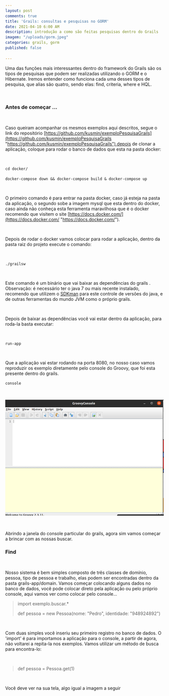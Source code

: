 ```yaml
---
layout: post
comments: true
title: 'Grails: consultas e pesquisas no GORM'
date: 2021-04-10 6:00 AM
description: introdução a como são feitas pesquisas dentro do Grails
imagem: "/uploads/gorm.jpeg"
categories: grails, gorm
published: false

---
```

Uma das funções mais interessantes dentro do framework do Grails são os tipos de pesquisas que podem ser realizadas utilizando o GORM e o Hibernate. Iremos entender como funciona cada uma desses tipos de pesquisa, que alias são quatro, sendo elas: find, criteria, where  e HQL.

<br>

### Antes de começar ...

<br>

Caso queiram acompanhar os mesmos exemplos aqui descritos, segue o link do repositório [https://github.com/kusmin/exemploPesquisaGrails](https://github.com/kusmin/exemploPesquisaGrails "https://github.com/kusmin/exemploPesquisaGrails"),depois de clonar a aplicação, coloque para rodar o banco de dados que esta na pasta docker:

<br>

    cd docker/
    
    docker-compose down && docker-compose build & docker-compose up

<br>

O primeiro comando é para entrar na pasta docker, caso já esteja na pasta da aplicação, o segundo sobe a imagem mysql que esta dentro do docker, caso ainda não conheça esta ferramenta maravilhosa que é o docker recomendo que visitem o site [https://docs.docker.com/](https://docs.docker.com/ "https://docs.docker.com/").

<br>

Depois de rodar o docker vamos colocar para rodar a aplicação, dentro da pasta raiz do projeto execute o comando:

<br>

    ./grailsw

<br>

Este comando é um binário que vai baixar  as dependências do grails . Observação: é necessário ter o java 7 ou mais recente instalado, recomendo que utilizem o [SDKman](https://sdkman.io/ "https://sdkman.io/") para este controle de versões do java, e de outras ferramentas do mundo JVM como o próprio grails.

<br>

Depois de baixar as dependências você vai estar dentro da aplicação, para roda-la basta executar:

<br>

    run-app

<br>

Que a aplicação vai estar rodando na porta 8080, no nosso caso vamos reproduzir os exemplo diretamente pelo console do Groovy, que foi esta presente dentro do grails.

    console

<br>

![](/uploads/captura-de-tela-de-2021-04-11-10-51-20.png)

<br>

Abrindo a janela do console particular do grails, agora sim vamos começar a brincar com as nossas buscar.

### Find

<br>

Nosso sistema é bem simples composto de três classes de domínio, pessoa, tipo de pessoa e trabalho, elas podem ser encontradas dentro da pasta grails-app/domain. Vamos começar colocando alguns dados no banco de dados, você pode colocar direto pela aplicação ou pelo próprio console, aqui vamos ver como colocar pelo console...

> import exemplo.buscar.*
>
> def pessoa = new Pessoa(nome: "Pedro", identidade: "948924892")

<br>

Com duas simples você inseriu seu primeiro registro no banco de dados. O 'import' é para importamos a aplicação para o console, a partir de agora, não voltarei a repita-la nos exemplos. Vamos utilizar um método de busca para encontra-lo:

<br>

> def pessoa = Pessoa.get(1)

<br>

Você deve ver na sua tela, algo igual a imagem a seguir